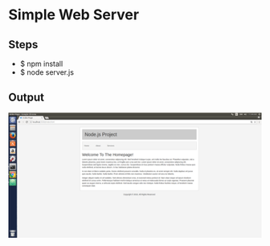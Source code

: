 # Simple Web Server

## Steps
- $ npm install
- $ node server.js

## Output

![Simple Web Server](https://raw.githubusercontent.com/vipmunot/Nodejs-Projects/master/img/web%20server.png)
